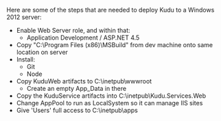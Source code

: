 Here are some of the steps that are needed to deploy Kudu to a Windows 2012 server:

- Enable Web Server role, and within that:
  - Application Development / ASP.NET 4.5
- Copy "C:\Program Files (x86)\MSBuild" from dev machine onto same location on server
- Install:
  - Git
  - Node
- Copy KuduWeb artifacts to C:\inetpub\wwwroot
  - Create an empty App_Data in there
- Copy the KuduService artifacts into C:\inetpub\Kudu.Services.Web
- Change AppPool to run as LocalSystem so it can manage IIS sites
- Give 'Users' full access to C:\inetpub\apps